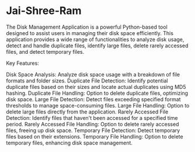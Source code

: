 # Jai-Shree-Ram
The Disk Management Application is a powerful Python-based tool designed to assist users in managing their disk space efficiently. This application provides a wide range of functionalities to analyze disk usage, detect and handle duplicate files, identify large files, delete rarely accessed files, and detect temporary files.

Key Features:

Disk Space Analysis: Analyze disk space usage with a breakdown of file formats and folder sizes.
Duplicate File Detection: Identify potential duplicate files based on their sizes and locate actual duplicates using MD5 hashing.
Duplicate File Handling: Option to delete duplicate files, optimizing disk space.
Large File Detection: Detect files exceeding specified format thresholds to manage space-consuming files.
Large File Handling: Option to delete large files directly from the application.
Rarely Accessed File Detection: Identify files that haven't been accessed for a specified time period.
Rarely Accessed File Handling: Option to delete rarely accessed files, freeing up disk space.
Temporary File Detection: Detect temporary files based on their extensions.
Temporary File Handling: Option to delete temporary files, enhancing disk space management.
